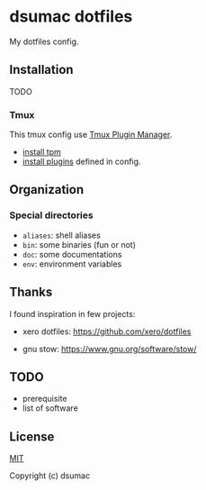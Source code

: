 # dsumac dotfiles 

My dotfiles config.

## Installation

TODO

### Tmux
This tmux config use [Tmux Plugin Manager](https://github.com/tmux-plugins/tpm).
- [install tpm](https://github.com/tmux-plugins/tpm#installation)
- [install plugins](https://github.com/tmux-plugins/tpm#installing-plugins) defined in config.

## Organization

### Special directories

- `aliases`: shell aliases
- `bin`: some binaries (fun or not)
- `doc`: some documentations
- `env`: environment variables

## Thanks

I found inspiration in few projects:
 
- xero dotfiles:
https://github.com/xero/dotfiles

- gnu stow:
https://www.gnu.org/software/stow/

## TODO
- prerequisite
- list of software

## License

[MIT](http://opensource.org/licenses/MIT)

Copyright (c) dsumac

